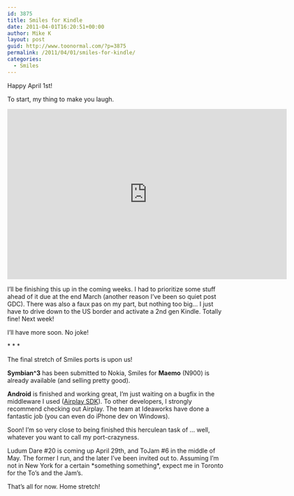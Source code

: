 ```yaml
---
id: 3875
title: Smiles for Kindle
date: 2011-04-01T16:20:51+00:00
author: Mike K
layout: post
guid: http://www.toonormal.com/?p=3875
permalink: /2011/04/01/smiles-for-kindle/
categories:
  - Smiles
---
```

Happy April 1st!

To start, my thing to make you laugh.

<iframe title="YouTube video player" width="640" height="390" src="http://www.youtube.com/embed/ucGGu1JP8-k?rel=0" frameborder="0" allowfullscreen></iframe>

I&#8217;ll be finishing this up in the coming weeks. I had to prioritize some stuff ahead of it due at the end March (another reason I&#8217;ve been so quiet post GDC). There was also a faux pas on my part, but nothing too big&#8230; I just have to drive down to the US border and activate a 2nd gen Kindle. Totally fine! Next week!

I&#8217;ll have more soon. No joke!

\* \* *

The final stretch of Smiles ports is upon us! 

**Symbian^3** has been submitted to Nokia, Smiles for **Maemo** (N900) is already available (and selling pretty good). 

**Android** is finished and working great, I&#8217;m just waiting on a bugfix in the middleware I used ([Airplay SDK](http://www.airplaysdk.com)). To other developers, I strongly recommend checking out Airplay. The team at Ideaworks have done a fantastic job (you can even do iPhone dev on Windows). 

Soon! I&#8217;m so very close to being finished this herculean task of &#8230; well, whatever you want to call my port-crazyness.

Ludum Dare #20 is coming up April 29th, and ToJam #6 in the middle of May. The former I run, and the later I&#8217;ve been invited out to. Assuming I&#8217;m not in New York for a certain \*something something\*, expect me in Toronto for the To&#8217;s and the Jam&#8217;s.

That&#8217;s all for now. Home stretch!